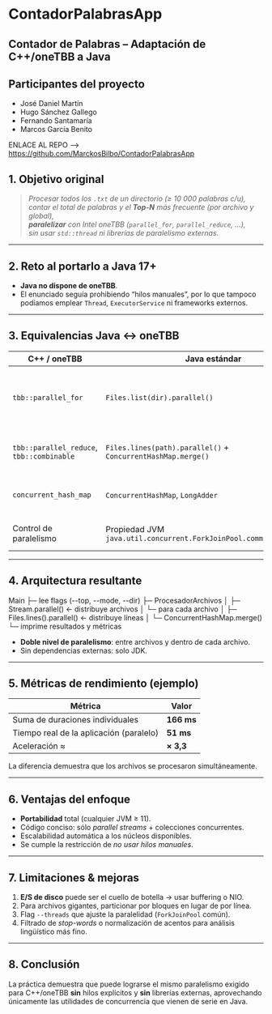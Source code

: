 # ContadorPalabrasApp

## Contador de Palabras – Adaptación de C++/oneTBB a Java
## Participantes del proyecto

- José Daniel Martín
- Hugo Sánchez Gallego
- Fernando Santamaría
- Marcos García Benito

ENLACE AL REPO --> https://github.com/MarckosBilbo/ContadorPalabrasApp

## 1. Objetivo original

> *Procesar todos los `.txt` de un directorio (≥ 10 000 palabras c/u),  
> contar el total de palabras y el **Top-N** más frecuente (por archivo y global),  
> **paralelizar** con Intel oneTBB (`parallel_for`, `parallel_reduce`, …),  
> sin usar `std::thread` ni librerías de paralelismo externas.*

---

## 2. Reto al portarlo a Java 17+

* **Java no dispone de oneTBB**.
* El enunciado seguía prohibiendo “hilos manuales”, por lo que tampoco podíamos
  emplear `Thread`, `ExecutorService` ni frameworks externos.

---

## 3. Equivalencias Java ↔ oneTBB

| C++ / oneTBB                              | Java estándar                            | Descripción |
|-------------------------------------------|------------------------------------------|-------------|
| `tbb::parallel_for`                       | `Files.list(dir).parallel()`             | Distribuye los archivos entre *tasks* del **Fork-Join Pool** común. |
| `tbb::parallel_reduce`, `tbb::combinable` | `Files.lines(path).parallel()` + `ConcurrentHashMap.merge()` | Reducción concurrente de palabras por línea. |
| `concurrent_hash_map`                     | `ConcurrentHashMap`, `LongAdder`         | Estructuras *thread-safe* incluidas en la JDK. |
| Control de paralelismo                    | Propiedad JVM `java.util.concurrent.ForkJoinPool.common.parallelism` | Sin tocar código fuente. |

---

## 4. Arquitectura resultante

Main
├─ lee flags (--top, --mode, --dir)
├─ ProcesadorArchivos
│ ├─ Stream<Path>.parallel() ← distribuye archivos
│ └─ para cada archivo
│ ├─ Files.lines().parallel() ← distribuye líneas
│ └─ ConcurrentHashMap.merge()
└─ imprime resultados y métricas


* **Doble nivel de paralelismo**: entre archivos y dentro de cada archivo.
* Sin dependencias externas: solo JDK.

---

## 5. Métricas de rendimiento (ejemplo)

| Métrica | Valor |
|---------|-------|
| Suma de duraciones individuales | **166 ms** |
| Tiempo real de la aplicación (paralelo) | **51 ms** |
| Aceleración ≈ | **× 3,3** |

La diferencia demuestra que los archivos se procesaron simultáneamente.

---

## 6. Ventajas del enfoque

* **Portabilidad** total (cualquier JVM ≥ 11).
* Código conciso: sólo *parallel streams* + colecciones concurrentes.
* Escalabilidad automática a los núcleos disponibles.
* Se cumple la restricción de *no usar hilos manuales*.

---

## 7. Limitaciones & mejoras

1. **E/S de disco** puede ser el cuello de botella → usar buffering o NIO.
2. Para archivos gigantes, particionar por bloques en lugar de por línea.
3. Flag `--threads` que ajuste la paralelidad (`ForkJoinPool` común).
4. Filtrado de *stop-words* o normalización de acentos para análisis lingüístico más fino.

---

## 8. Conclusión

La práctica demuestra que puede lograrse el mismo paralelismo exigido para C++/oneTBB **sin** hilos explícitos y **sin** librerías externas, aprovechando únicamente las utilidades de concurrencia que vienen de serie en Java.

